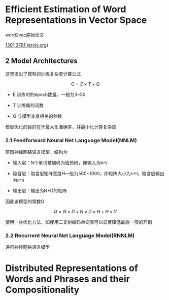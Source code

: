 # Efficient Estimation of Word Representations in Vector Space

word2vec原始论文

[1301.3781 (arxiv.org)](https://arxiv.org/pdf/1301.3781)

## 2 Model Architectures

这里提出了模型的训练复杂度计算公式

$$
O = E \times T \times Q
$$

* E  训练时的epoch数量，一般为3~50

* T  训练集的词数

* Q  与模型本身相关的参数

模型优化的目的在于最大化准确率，并最小化计算复杂度

### 2.1 Feedforward Neural Net Language Model(NNLM)

前馈神经网络语言模型，结构为

* 输入层：N个单词被编码为独热码，即输入为`N*V`

* 隐含层：隐含层矩阵宽度H一般为500~1000，即矩阵大小为`V*H`，隐含层输出为`N*H`

* 输出层：输出为N*D的矩阵

因此该模型的常数Q

$$
Q = N \times D + N \times D \times H + H \times V
$$

使用一些优化方法，如使用二叉树编码单词表可以显著降低最后一项的开销

### 2.2 Recurrent Neural Net Language Model(RNNLM)

递归神经网络语言模型

# Distributed Representations of Words and Phrases and their Compositionality
